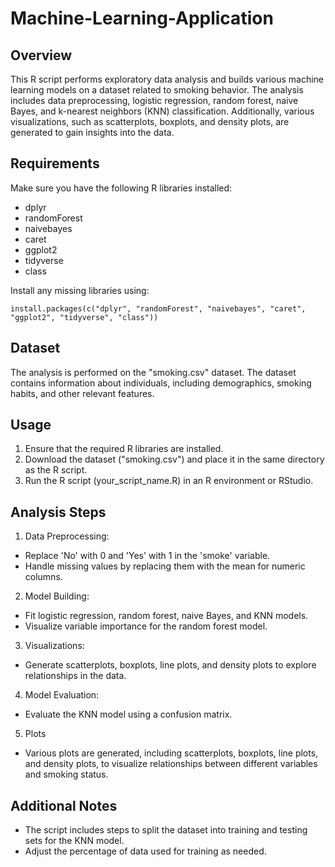 # Machine-Learning-Application
## Overview
This R script performs exploratory data analysis and builds various machine learning models on a dataset related to smoking behavior. The analysis includes data preprocessing, logistic regression, random forest, naive Bayes, and k-nearest neighbors (KNN) classification. Additionally, various visualizations, such as scatterplots, boxplots, and density plots, are generated to gain insights into the data.
## Requirements
Make sure you have the following R libraries installed:
* dplyr
* randomForest
* naivebayes
* caret
* ggplot2
* tidyverse
* class

Install any missing libraries using:

```install.packages(c("dplyr", "randomForest", "naivebayes", "caret", "ggplot2", "tidyverse", "class"))```

## Dataset
The analysis is performed on the "smoking.csv" dataset. The dataset contains information about individuals, including demographics, smoking habits, and other relevant features.

## Usage
1. Ensure that the required R libraries are installed.
2. Download the dataset ("smoking.csv") and place it in the same directory as the R script.
3. Run the R script (your_script_name.R) in an R environment or RStudio.

## Analysis Steps
1. Data Preprocessing:
* Replace 'No' with 0 and 'Yes' with 1 in the 'smoke' variable.
* Handle missing values by replacing them with the mean for numeric columns.
2. Model Building:
* Fit logistic regression, random forest, naive Bayes, and KNN models.
* Visualize variable importance for the random forest model.
3. Visualizations:
* Generate scatterplots, boxplots, line plots, and density plots to explore relationships in the data.
4. Model Evaluation:
* Evaluate the KNN model using a confusion matrix.
5. Plots
* Various plots are generated, including scatterplots, boxplots, line plots, and density plots, to visualize relationships between different variables and smoking status.

## Additional Notes
* The script includes steps to split the dataset into training and testing sets for the KNN model.
* Adjust the percentage of data used for training as needed.
